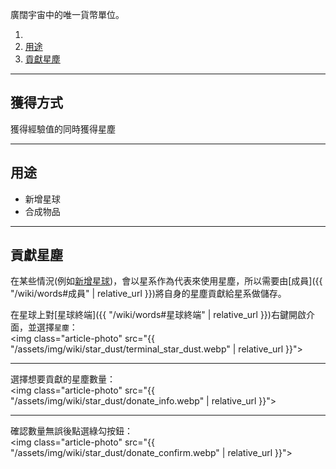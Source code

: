 
廣闊宇宙中的唯一貨幣單位。

<div class="article-content">
<ol>
    <li><a href="#獲得方式"></a></li>
    <li><a href="#用途">用途</a></li>
	<li><a href="#貢獻星塵">貢獻星塵</a></li>
</ol>
</div>

---

## 獲得方式

獲得經驗值的同時獲得星塵

---

## 用途

- 新增星球  
- 合成物品

---

## 貢獻星塵

在某些情況(例如[新增星球](/wiki/galaxy-manage-tutorial#新增星球))，會以星系作為代表來使用星塵，所以需要由[成員]({{ "/wiki/words#成員" | relative_url }})將自身的星塵貢獻給星系做儲存。

在星球上對[星球終端]({{ "/wiki/words#星球終端" | relative_url }})右鍵開啟介面，並選擇`星塵`：  
<img class="article-photo" src="{{ "/assets/img/wiki/star_dust/terminal_star_dust.webp" | relative_url }}">

<hr class="sub">

選擇想要貢獻的星塵數量：  
<img class="article-photo" src="{{ "/assets/img/wiki/star_dust/donate_info.webp" | relative_url }}">

<hr class="sub">

確認數量無誤後點選綠勾按鈕：  
<img class="article-photo" src="{{ "/assets/img/wiki/star_dust/donate_confirm.webp" | relative_url }}">
